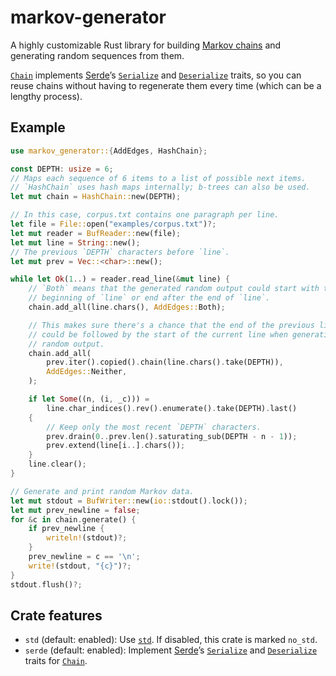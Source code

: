 markov-generator
================

A highly customizable Rust library for building [Markov chains] and
generating random sequences from them.

[Markov chains]: https://en.wikipedia.org/wiki/Markov_chain

[`Chain`] implements [Serde]’s [`Serialize`] and [`Deserialize`] traits, so
you can reuse chains without having to regenerate them every time (which
can be a lengthy process).

Example
-------

```rust
use markov_generator::{AddEdges, HashChain};

const DEPTH: usize = 6;
// Maps each sequence of 6 items to a list of possible next items.
// `HashChain` uses hash maps internally; b-trees can also be used.
let mut chain = HashChain::new(DEPTH);

// In this case, corpus.txt contains one paragraph per line.
let file = File::open("examples/corpus.txt")?;
let mut reader = BufReader::new(file);
let mut line = String::new();
// The previous `DEPTH` characters before `line`.
let mut prev = Vec::<char>::new();

while let Ok(1..) = reader.read_line(&mut line) {
    // `Both` means that the generated random output could start with the
    // beginning of `line` or end after the end of `line`.
    chain.add_all(line.chars(), AddEdges::Both);

    // This makes sure there's a chance that the end of the previous line
    // could be followed by the start of the current line when generating
    // random output.
    chain.add_all(
        prev.iter().copied().chain(line.chars().take(DEPTH)),
        AddEdges::Neither,
    );

    if let Some((n, (i, _c))) =
        line.char_indices().rev().enumerate().take(DEPTH).last()
    {
        // Keep only the most recent `DEPTH` characters.
        prev.drain(0..prev.len().saturating_sub(DEPTH - n - 1));
        prev.extend(line[i..].chars());
    }
    line.clear();
}

// Generate and print random Markov data.
let mut stdout = BufWriter::new(io::stdout().lock());
let mut prev_newline = false;
for &c in chain.generate() {
    if prev_newline {
        writeln!(stdout)?;
    }
    prev_newline = c == '\n';
    write!(stdout, "{c}")?;
}
stdout.flush()?;
```

Crate features
--------------

* `std` (default: enabled): Use [`std`]. If disabled, this crate is marked
  `no_std`.
* `serde` (default: enabled): Implement [Serde]’s [`Serialize`] and
  [`Deserialize`] traits for [`Chain`].

[`Chain`]: https://docs.rs/markov-generator/0.2/markov_generator/struct.Chain.html
[Serde]: https://docs.rs/serde/1/serde/
[`Serialize`]: https://docs.rs/serde/1/serde/trait.Serialize.html
[`Deserialize`]: https://docs.rs/serde/1/serde/trait.Deserialize.html
[`std`]: https://doc.rust-lang.org/stable/std/
